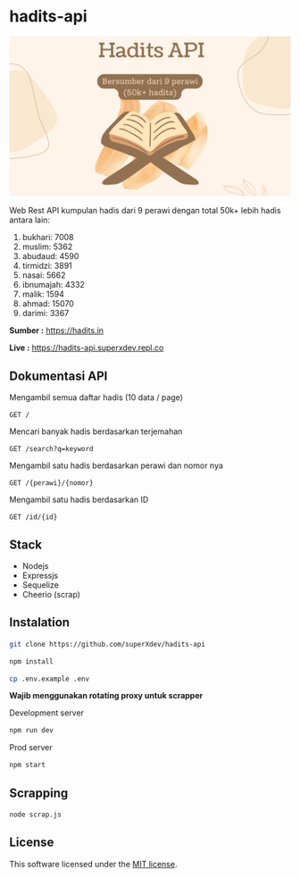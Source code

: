 # hadits-api

![Cover](https://github.com/superXdev/hadits-api/blob/main/cover.png?raw=true)

Web Rest API kumpulan hadis dari 9 perawi dengan total 50k+ lebih hadis antara lain:
1. bukhari: 7008
2. muslim: 5362
3. abudaud: 4590
4. tirmidzi: 3891
5. nasai: 5662
6. ibnumajah: 4332
7. malik: 1594
8. ahmad: 15070
9. darimi: 3367


__Sumber :__ https://hadits.in

__Live :__ https://hadits-api.superxdev.repl.co

## Dokumentasi API

Mengambil semua daftar hadis (10 data / page)

```
GET /
```

Mencari banyak hadis berdasarkan terjemahan

```
GET /search?q=keyword
```

Mengambil satu hadis berdasarkan perawi dan nomor nya

```
GET /{perawi}/{nomor}
```

Mengambil satu hadis berdasarkan ID

```
GET /id/{id}
```


## Stack

- Nodejs
- Expressjs
- Sequelize
- Cheerio (scrap)

## Instalation

```sh
git clone https://github.com/superXdev/hadits-api
```

```sh
npm install
```

```sh
cp .env.example .env
```
__Wajib menggunakan rotating proxy untuk scrapper__

Development server
```sh
npm run dev
```

Prod server
```sh
npm start
```

## Scrapping

```sh
node scrap.js
```

## License

This software licensed under the [MIT license](https://opensource.org/licenses/MIT).
